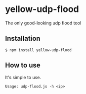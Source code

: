 yellow-udp-flood
=====

The only good-looking udp flood tool

## Installation

    $ npm install yellow-udp-flood
    
## How to use

It's simple to use.

    Usage: udp-flood.js -h <ip>